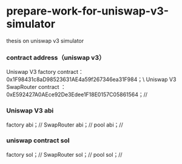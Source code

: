 # prepare-work-for-uniswap-v3-simulator
thesis on uniswap v3 simulator
### contract address（uniswap v3）
Uniswap V3 factory contract： 0x1F98431c8aD98523631AE4a59f267346ea31F984；\\
Uniswap V3 SwapRouter contract ： 0xE592427A0AEce92De3Edee1F18E0157C05861564；//
### Uniswap V3 abi
factory abi；//
SwapRouter abi；//
pool abi；//
### uniswap contract sol
factory sol；//
SwapRouter sol；//
pool sol；//
